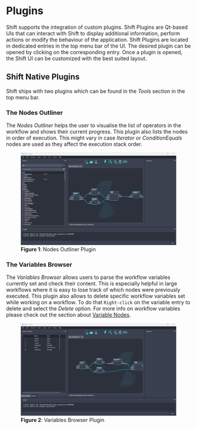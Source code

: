 # Plugins

Shift supports the integration of custom plugins. Shift Plugins are Qt-based UIs that can interact with Shift to display additional information, perform actions or modify the behaviour of the application. Shift Plugins are located in dedicated entries in the top menu bar of the UI. The desired plugin can be opened by clicking on the corresponding entry. Once a plugin is opened, the Shift UI can be customized with the best suited layout.

## Shift Native Plugins

Shift ships with two plugins which can be found in the *Tools* section in the top menu bar.

### The Nodes Outliner

The *Nodes Outliner* helps the user to visualise the list of operators in the workflow and shows their current progress. This plugin also lists the nodes in order of execution. This might vary in case *Iterator* or *ConditionEquals* nodes are used as they affect the execution stack order.

<figure>
      <img src="images/nodes_outliner_plugin.gif" alt="UI">
      <figcaption><b>Figure 1</b>: Nodes Outliner Plugin</figcaption>
</figure>

### The Variables Browser

The *Variables Browser* allows users to parse the workflow variables currently set and check their content. This is especially helpful in large workflows where it is easy to lose track of which nodes were previously executed. This plugin also allows to delete specific workflow variables set while working on a workflow. To do that `Right-click` on the variable entry to delete and select the *Delete* option. For more info on workflow variables please check out the section about [Variable Nodes](nodes/variable).

<figure>
      <img src="images/variables_browser_plugin.gif" alt="UI">
      <figcaption><b>Figure 2</b>: Variables Browser Plugin</figcaption>

</figure>
